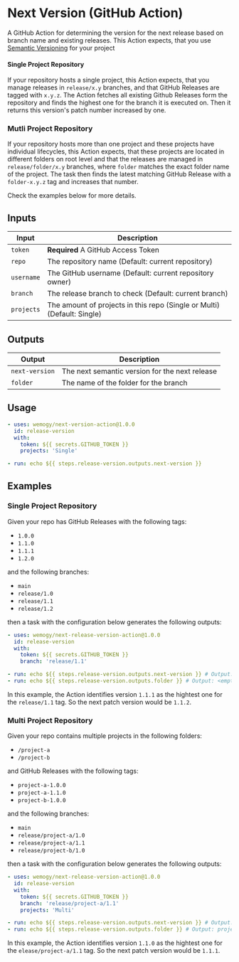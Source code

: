 # Next Version (GitHub Action)

A GitHub Action for determining the version for the next release based on branch name and existing releases. This Action expects, that you use [Semantic Versioning](https://semver.org/) for your project


#### Single Project Repository

If your repository hosts a single project, this Action expects, that you manage releases in `release/x.y` branches, and that GitHub Releases are tagged with `x.y.z`. The Action fetches all existing Github Releases form the repository and finds the highest one for the branch it is executed on. Then it returns this version's patch number increased by one.

### Mutli Project Repository

If your repository hosts more than one project and these projects have individual lifecycles, this Action expects, that these projects are located in different folders on root level and that the releases are managed in `release/folder/x.y` branches, where `folder` matches the exact folder name of the project. The task then finds the latest matching GitHub Release with a `folder-x.y.z` tag and increases that number.

Check the examples below for more details.

## Inputs

| Input | Description |
|-|-|
| `token` | **Required** A GitHub Access Token |
| `repo` | The repository name (Default: current repository) |
| `username` | The GitHub username (Default: current repository owner) |
| `branch` | The release branch to check (Default: current branch) |
| `projects` | The amount of projects in this repo (Single or Multi) (Default: Single) |

## Outputs

| Output | Description |
|-|-|
| `next-version` | The next semantic version for the next release |
| `folder` | The name of the folder for the branch |

## Usage

```yaml
- uses: wemogy/next-version-action@1.0.0
  id: release-version
  with:
    token: ${{ secrets.GITHUB_TOKEN }}
    projects: 'Single'

- run: echo ${{ steps.release-version.outputs.next-version }}
```

## Examples

### Single Project Repository

Given your repo has GitHub Releases with the following tags:

- `1.0.0`
- `1.1.0`
- `1.1.1`
- `1.2.0`

and the following branches:

- `main`
- `release/1.0`
- `release/1.1`
- `release/1.2`

then a task with the configuration below generates the following outputs:

```yaml
- uses: wemogy/next-release-version-action@1.0.0
  id: release-version
  with:
    token: ${{ secrets.GITHUB_TOKEN }}
    branch: 'release/1.1'

- run: echo ${{ steps.release-version.outputs.next-version }} # Output: 1.1.2
- run: echo ${{ steps.release-version.outputs.folder }} # Output: <empty>
```

In this example, the Action identifies version `1.1.1` as the hightest one for the `release/1.1` tag. So the next patch version would be `1.1.2`.

### Multi Project Repository

Given your repo contains multiple projects in the following folders:

- `/project-a`
- `/project-b`

and GitHub Releases with the following tags:

- `project-a-1.0.0`
- `project-a-1.1.0`
- `project-b-1.0.0`

and the following branches:

- `main`
- `release/project-a/1.0`
- `release/project-a/1.1`
- `release/project-b/1.0`

then a task with the configuration below generates the following outputs:

```yaml
- uses: wemogy/next-release-version-action@1.0.0
  id: release-version
  with:
    token: ${{ secrets.GITHUB_TOKEN }}
    branch: 'release/project-a/1.1'
    projects: 'Multi'

- run: echo ${{ steps.release-version.outputs.next-version }} # Output: 1.1.1
- run: echo ${{ steps.release-version.outputs.folder }} # Output: project-a
```

In this example, the Action identifies version `1.1.0` as the hightest one for the `elease/project-a/1.1` tag. So the next patch version would be `1.1.1`.
